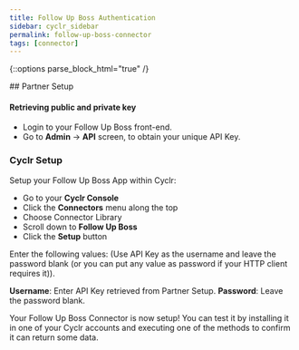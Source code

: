 ```yaml
---
title: Follow Up Boss Authentication
sidebar: cyclr_sidebar
permalink: follow-up-boss-connector
tags: [connector]
---
```

{::options parse_block_html="true" /}
<section class="card py-5 my-5">
## Partner Setup

#### Retrieving public and private key
* Login to your Follow Up Boss front-end. 
* Go to **Admin** -> **API** screen, to obtain your unique API Key.


### Cyclr Setup

Setup your Follow Up Boss App within Cyclr:

*   Go to your **Cyclr Console**
*   Click the **Connectors** menu along the top
*   Choose Connector Library
*   Scroll down to **Follow Up Boss**
*   Click the **Setup** button

Enter the following values:
(Use API Key as the username and leave the password blank (or you can put any value as password if your HTTP client requires it)).

**Username**: Enter API Key retrieved from Partner Setup.
**Password**: Leave the password blank.




Your Follow Up Boss Connector is now setup! You can test it by installing it in one of your Cyclr accounts and executing one of the methods to confirm it can return some data.

</section>
